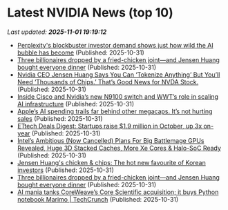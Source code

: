 # Latest NVIDIA News (top 10)
_Last updated: **2025-11-01 19:19:12**_

- [Perplexity's blockbuster investor demand shows just how wild the AI bubble has become](https://www.businessinsider.com/investors-cant-keep-up-with-perplexity-nonstop-fundraising-2025-10) (Published: 2025-10-31)
- [Three billionaires dropped by a fried-chicken joint—and Jensen Huang bought everyone dinner](https://biztoc.com/x/8bb17d70222c19a8) (Published: 2025-10-31)
- [Nvidia CEO Jensen Huang Says You Can ‘Tokenize Anything’ But You’ll Need ‘Thousands of Chips.’ That’s Good News for NVDA Stock.](https://www.barchart.com/story/news/35834490/nvidia-ceo-jensen-huang-says-you-can-tokenize-anything-but-youll-need-thousands-of-chips-thats-good-news-for-nvda-stock) (Published: 2025-10-31)
- [Inside Cisco and Nvidia’s new N9100 switch and WWT’s role in scaling AI infrastructure](https://siliconangle.com/2025/10/31/cisco-n9100-switch-wwt-ai-infrastructure-nvidiagtcdc/) (Published: 2025-10-31)
- [Apple’s AI spending trails far behind other megacaps. It’s not hurting sales](https://macdailynews.com/2025/10/31/apples-ai-spending-trails-far-behind-other-megacaps-its-not-hurting-sales/) (Published: 2025-10-31)
- [ETtech Deals Digest: Startups raise $1.9 million in October, up 3x on-year](https://economictimes.indiatimes.com/tech/funding/ettech-deals-digest-startups-raise-1-9-million-in-october-up-3x-on-year/articleshow/125003598.cms) (Published: 2025-10-31)
- [Intel’s Ambitious (Now Cancelled) Plans For Big Battlemage GPUs Revealed, Huge 3D Stacked Caches, More Xe Cores & Halo-SoC Ready](https://wccftech.com/intel-ambitious-plans-big-battlemage-gpus-huge-3d-stacked-caches-more-xe-cores-halo-soc/) (Published: 2025-10-31)
- [Jensen Huang's chicken & chips: The hot new favourite of Korean investors](https://economictimes.indiatimes.com/news/international/business/jensen-huangs-chicken-chips-the-hot-new-favourite-of-korean-investors/articleshow/125003619.cms) (Published: 2025-10-31)
- [Three billionaires dropped by a fried-chicken joint—and Jensen Huang bought everyone dinner](https://fortune.com/2025/10/31/three-billionaires-dropped-by-a-fried-chicken-joint-jensen-huang-bought-everyone-dinner/) (Published: 2025-10-31)
- [AI mania tanks CoreWeave’s Core Scientific acquisition; it buys Python notebook Marimo | TechCrunch](https://techcrunch.com/2025/10/31/ai-mania-tanks-coreweaves-core-scientific-acquisition-it-buys-python-notebook-marimo/) (Published: 2025-10-31)
